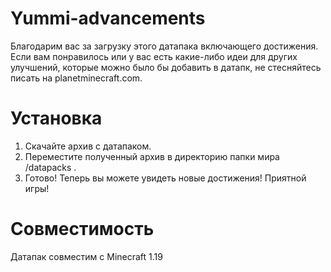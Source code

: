 # Yummi-advancements
Благодарим вас за загрузку этого датапака включающего достижения. Если вам понравилось или у вас есть какие-либо идеи для других улучшений, которые можно было бы добавить в датапк, не стесняйтесь писать на planetminecraft.com.

# Установка
1. Скачайте архив с датапаком.
2. Переместите полученный архив в директорию папки мира /datapacks .
3. Готово! Теперь вы можете увидеть новые достижения! Приятной игры!

# Совместимость
Датапак совместим с Minecraft 1.19
